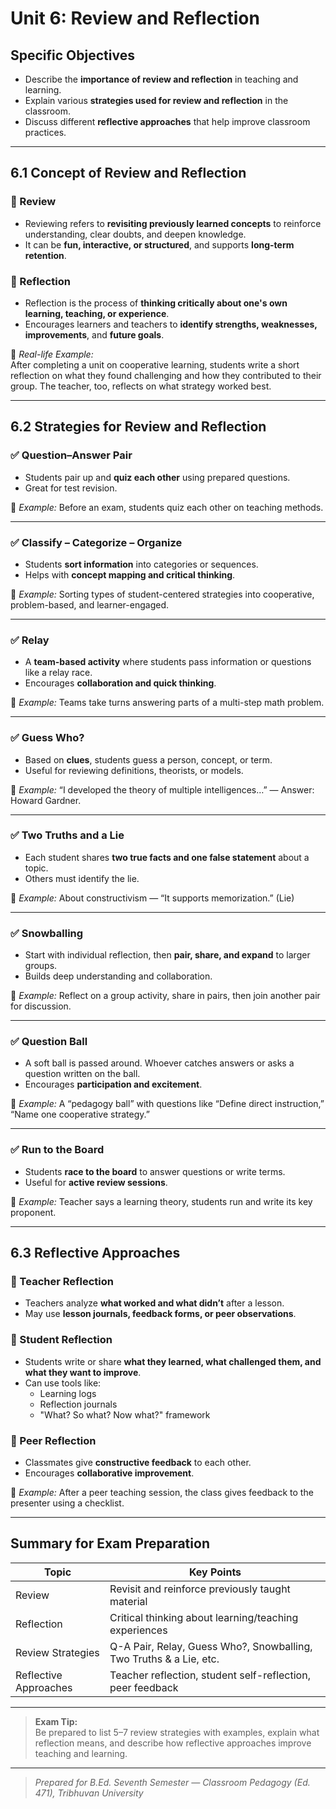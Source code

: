 # Unit 6: Review and Reflection

## Specific Objectives

- Describe the **importance of review and reflection** in teaching and learning.  
- Explain various **strategies used for review and reflection** in the classroom.  
- Discuss different **reflective approaches** that help improve classroom practices.

---

## 6.1 Concept of Review and Reflection

### 🔄 Review
- Reviewing refers to **revisiting previously learned concepts** to reinforce understanding, clear doubts, and deepen knowledge.
- It can be **fun, interactive, or structured**, and supports **long-term retention**.

### 💭 Reflection
- Reflection is the process of **thinking critically about one's own learning, teaching, or experience**.
- Encourages learners and teachers to **identify strengths, weaknesses, improvements**, and **future goals**.

📝 *Real-life Example:*  
After completing a unit on cooperative learning, students write a short reflection on what they found challenging and how they contributed to their group. The teacher, too, reflects on what strategy worked best.

---

## 6.2 Strategies for Review and Reflection

### ✅ Question–Answer Pair
- Students pair up and **quiz each other** using prepared questions.
- Great for test revision.

📝 *Example:* Before an exam, students quiz each other on teaching methods.

---

### ✅ Classify – Categorize – Organize
- Students **sort information** into categories or sequences.
- Helps with **concept mapping and critical thinking**.

📝 *Example:* Sorting types of student-centered strategies into cooperative, problem-based, and learner-engaged.

---

### ✅ Relay
- A **team-based activity** where students pass information or questions like a relay race.
- Encourages **collaboration and quick thinking**.

📝 *Example:* Teams take turns answering parts of a multi-step math problem.

---

### ✅ Guess Who?
- Based on **clues**, students guess a person, concept, or term.
- Useful for reviewing definitions, theorists, or models.

📝 *Example:* “I developed the theory of multiple intelligences…” — Answer: Howard Gardner.

---

### ✅ Two Truths and a Lie
- Each student shares **two true facts and one false statement** about a topic.
- Others must identify the lie.

📝 *Example:* About constructivism — “It supports memorization.” (Lie)

---

### ✅ Snowballing
- Start with individual reflection, then **pair, share, and expand** to larger groups.
- Builds deep understanding and collaboration.

📝 *Example:* Reflect on a group activity, share in pairs, then join another pair for discussion.

---

### ✅ Question Ball
- A soft ball is passed around. Whoever catches answers or asks a question written on the ball.
- Encourages **participation and excitement**.

📝 *Example:* A “pedagogy ball” with questions like “Define direct instruction,” “Name one cooperative strategy.”

---

### ✅ Run to the Board
- Students **race to the board** to answer questions or write terms.
- Useful for **active review sessions**.

📝 *Example:* Teacher says a learning theory, students run and write its key proponent.

---

## 6.3 Reflective Approaches

### 🔹 Teacher Reflection
- Teachers analyze **what worked and what didn’t** after a lesson.  
- May use **lesson journals, feedback forms, or peer observations**.

### 🔹 Student Reflection
- Students write or share **what they learned, what challenged them, and what they want to improve**.
- Can use tools like:
  - Learning logs
  - Reflection journals
  - "What? So what? Now what?" framework

### 🔹 Peer Reflection
- Classmates give **constructive feedback** to each other.
- Encourages **collaborative improvement**.

📝 *Example:* After a peer teaching session, the class gives feedback to the presenter using a checklist.

---

## Summary for Exam Preparation

| Topic                    | Key Points                                                                  |
|--------------------------|------------------------------------------------------------------------------|
| Review                   | Revisit and reinforce previously taught material                            |
| Reflection               | Critical thinking about learning/teaching experiences                       |
| Review Strategies        | Q-A Pair, Relay, Guess Who?, Snowballing, Two Truths & a Lie, etc.          |
| Reflective Approaches    | Teacher reflection, student self-reflection, peer feedback                  |

---

> **Exam Tip:**  
> Be prepared to list 5–7 review strategies with examples, explain what reflection means, and describe how reflective approaches improve teaching and learning.

---

> _Prepared for B.Ed. Seventh Semester — Classroom Pedagogy (Ed. 471), Tribhuvan University_
